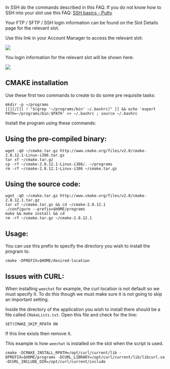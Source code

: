 
In SSH do the commands described in this FAQ. If you do not know how to SSH into your slot use this FAQ: [SSH basics - Putty](https://www.feralhosting.com/faq/view?question=12)

Your FTP / SFTP / SSH login information can be found on the Slot Details page for the relevant slot.

Use this link in your Account Manager to access the relevant slot:

![](https://raw.github.com/feralhosting/feralfilehosting/master/Feral%20Wiki/0%20Generic/slot_detail_link.png)

You login information for the relevant slot will be shown here:

![](https://raw.github.com/feralhosting/feralfilehosting/master/Feral%20Wiki/0%20Generic/slot_detail_ssh.png)

CMAKE installation
---

Use these first two commands to create to do some pre requisite tasks:

~~~
mkdir -p ~/programs
[[][/[][ ! "$(grep '~/programs/bin' ~/.bashrc)" ]] && echo 'export PATH=~/programs/bin:$PATH' >> ~/.bashrc ; source ~/.bashrc
~~~

Install the program using these commands:

Using the pre-compiled binary:
---

~~~
wget -qO ~/cmake.tar.gz http://www.cmake.org/files/v2.8/cmake-2.8.12.1-Linux-i386.tar.gz
tar xf ~/cmake.tar.gz
cp -rf ~/cmake-2.8.12.1-Linux-i386/. ~/programs
rm -rf ~/cmake-2.8.12.1-Linux-i386 ~/cmake.tar.gz
~~~

Using the source code:
---

~~~
wget -qO ~/cmake.tar.gz http://www.cmake.org/files/v2.8/cmake-2.8.12.1.tar.gz
tar xf ~/cmake.tar.gz && cd ~/cmake-2.8.12.1
./configure --prefix=$HOME/programs
make && make install && cd
rm -rf ~/cmake.tar.gz ~/cmake-2.8.12.1
~~~

Usage:
---

You can use this prefix to specify the directory you wish to install the program to.

~~~
cmake -DPREFIX=$HOME/desired-location
~~~

Issues with CURL:
---

When installing `weechat` for example, the curl location is not default so we must specify it. To do this though we must make sure it is not going to skip an important setting.

Inside the directory of the application you wish to install there should be a file called `CMakeLists.txt`. Open this file and check for the line:

~~~
SET(CMAKE_SKIP_RPATH ON
~~~

If this line exists then remove it.

This example is how `weechat` is installed on the slot when the script is used.

~~~
cmake -DCMAKE_INSTALL_RPATH=/opt/curl/current/lib -DPREFIX=$HOME/programs -DCURL_LIBRARY=/opt/curl/current/lib/libcurl.so -DCURL_INCLUDE_DIR=/opt/curl/current/include
~~~



